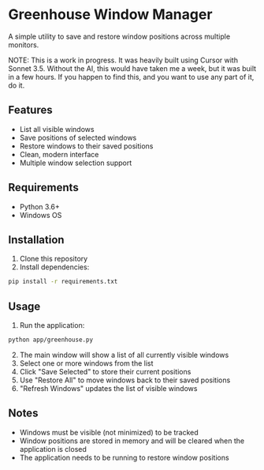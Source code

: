 # Greenhouse Window Manager

A simple utility to save and restore window positions across multiple monitors.

NOTE: This is a work in progress. It was heavily built using Cursor with Sonnet 3.5. Without the AI, this would have taken me a week, but it was built in a few hours.
If you happen to find this, and you want to use any part of it, do it.

## Features

- List all visible windows
- Save positions of selected windows
- Restore windows to their saved positions
- Clean, modern interface
- Multiple window selection support

## Requirements

- Python 3.6+
- Windows OS

## Installation

1. Clone this repository
2. Install dependencies:
```bash
pip install -r requirements.txt
```

## Usage

1. Run the application:
```bash
python app/greenhouse.py
```

2. The main window will show a list of all currently visible windows
3. Select one or more windows from the list
4. Click "Save Selected" to store their current positions
5. Use "Restore All" to move windows back to their saved positions
6. "Refresh Windows" updates the list of visible windows

## Notes

- Windows must be visible (not minimized) to be tracked
- Window positions are stored in memory and will be cleared when the application is closed
- The application needs to be running to restore window positions 